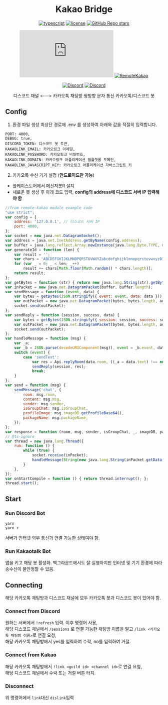<center>

# **Kakao Bridge**

[![typescript](https://img.shields.io/badge/TypeScript-3178C6?logo=TypeScript&logoColor=white)](https://www.typescriptlang.org/)
[![license](https://img.shields.io/badge/license-MIT-critical)](https://github.com/Sharlottes/KakaoBridge/blob/master/LICENSE)
[![GitHub Repo stars](https://img.shields.io/github/stars/sharlottes/kakaobridge?label=Please%20star%20me%21&style=social)](https://github.com/sharlottes/kakaobridge/stargazers)

[![Discord.js](https://img.shields.io/npm/v/discord.js?color=7289DA&label=discord.js&logo=discord&logoColor=white)](https://www.npmjs.com/package/discord.js)
[![RemoteKakao](https://img.shields.io/npm/v/@remote-kakao/core?color=FF8CAD&label=remote-kakao&logo=kakaotalk)](https://www.npmjs.com/package/@remote-kakao/core)

[![Discord](https://img.shields.io/discord/782583108473978880.svg?logo=discord&logoColor=white&labelColor=7289DA&label=Team%20Avant&style=flat-square)](https://discord.gg/p66YqUfRT4)
[![Discord](https://img.shields.io/badge/Sharlotte%230018-7289DA?logo=discord&logoColor=white&style=flat-square)](https://discordapp.com/users/473072758629203980)

디스코드 채널 <---> 카카오톡 채팅방 쌍방향 문자 통신 카카오톡/디스코드 봇
</center>


## Config
1. 환경 파일 생성
최상단 경로에 .env 를 생성하여 아래와 값을 적절히 입력합니다.
```env
PORT: 4000,
DEBUG: true, 
DISCORD_TOKEN: 디스코드 봇 토큰,
KAKAOLINK_EMAIL: 카카오링크 이메일,
KAKAOLINK_PASSWORD: 카카오링크 비밀번호,
KAKAOLINK_DOMAIN: 카카오링크 어플리케이션 웹플렛폼 도메인,
KAKAOLINK_JAVASCRIPT_KEY: 카카오링크 어플리케이션 자바스크립트 키
```

2. 카카오톡 수신 기기 설정 (**안드로이드만 가능**)

+ 플레이스토어에서 메신저봇R 설치
+ 새로운 봇 생성 후 아래 코드 입력, **config의 address에 디스코드 서버 IP 입력해야 함**
```js
//from remote-kakao module example code
"use strict";
var config = {
    address: '127.0.0.1', // 디스코드 서버 IP
    port: 4000,
};
var socket = new java.net.DatagramSocket();
var address = java.net.InetAddress.getByName(config.address);
var buffer = java.lang.reflect.Array.newInstance(java.lang.Byte.TYPE, 65535);
var generateId = function (len) {
    var result = '';
    var chars = 'ABCDEFGHIJKLMNOPQRSTUVWXYZabcdefghijklmnopqrstuvwxyz0123456789';
    for (var _ = 0; _ < len; _++)
        result += chars[Math.floor(Math.random() * chars.length)];
    return result;
};
var getBytes = function (str) { return new java.lang.String(str).getBytes(); };
var inPacket = new java.net.DatagramPacket(buffer, buffer.length);
var sendMessage = function (event, data) {
    var bytes = getBytes(JSON.stringify({ event: event, data: data }));
    var outPacket = new java.net.DatagramPacket(bytes, bytes.length, address, config.port);
    socket.send(outPacket);
};
var sendReply = function (session, success, data) {
    var bytes = getBytes(JSON.stringify({ session: session, success: success, data: data }));
    var outPacket = new java.net.DatagramPacket(bytes, bytes.length, address, config.port);
    socket.send(outPacket);
};
var handleMessage = function (msg) {
    var _a;
    var _b = JSON.parse(decodeURIComponent(msg)), event = _b.event, data = _b.data, session = _b.session;
    switch (event) {
        case 'sendText':
            var res = Api.replyRoom(data.room, ((_a = data.text) !== null && _a !== void 0 ? _a : '').toString());
            sendReply(session, res);
            break;
    }
};
var send = function (msg) {
    sendMessage('chat', {
        room: msg.room,
        content: msg.msg,
        sender: msg.sender,
        isGroupChat: msg.isGroupChat,
        profileImage: msg.imageDB.getProfileBase64(),
        packageName: msg.packageName,
    });
};
var response = function (room, msg, sender, isGroupChat, _, imageDB, packageName) { return send({ room: room, msg: msg, sender: sender, isGroupChat: isGroupChat, imageDB: imageDB, packageName: packageName }); };
// @ts-ignore
var thread = new java.lang.Thread({
    run: function () {
        while (true) {
            socket.receive(inPacket);
            handleMessage(String(new java.lang.String(inPacket.getData(), inPacket.getOffset(), inPacket.getLength())));
        }
    },
});
var onStartCompile = function () { return thread.interrupt(); };
thread.start();
```

## Start

### Run Discord Bot
```
yarn
yarn r
```
서버가 인터넷 외부 통신과 연결 가능한 상태여야 함.

### Run Kakaotalk Bot
앱을 키고 해당 봇 활성화. 백그라운드에서도 잘 실행하지만 인터넷 및 기기 환경에 따라 송수신이 불안정할 수 있음. 

## Connecting
해당 카카오톡 채팅방과 디스코드 채널에 모두 카카오톡 봇과 디스코드 봇이 있어야 함.   

### Connect from Discord
원하는 서버에서 `!refresh` 입력. 이후 명령어 사용,   
해당 디스코드 채널에서 `/sessions` 로 연결 가능한 채팅방 이름을 알고 `/link <카카오톡 채팅방 이름>`로 연결 요청,   
해당 카카오톡 채팅방에서 yes를 입력하여 수락, no를 입력하여 거절. 

### Connect from Kakao
해당 카카오톡 채팅방에서 `!link <guild id> <channel id>`로 연결 요청,   
해당 디스코드 채널에서 수락 또는 거절 버튼 터치.

### Disconnect
위 명령어에서 `link`대신 `dislink`입력